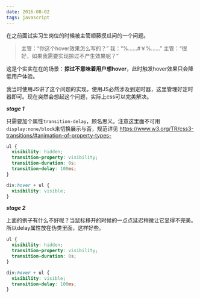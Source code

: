 ```yaml
---
date: 2016-08-02
tags: javascript
---
```


在之前面试实习生岗位的时候被主管顺藤摸瓜问的一个问题。

> 主管：“你这个hover效果怎么写的？”
我：“%……#￥%……”
主管：“很好，如果我需要实现掠过不产生效果呢？”

这是个实实在在的场景：**掠过不意味着用户想hover**，此时触发hover效果只会降低用户体验。

我当时使用JS讲了这个问题的实现，使用JS必然涉及到定时器，这里管理好定时器即可。现在突然会想起这个问题，实际上css可以完美解决。

***stage 1***

只需要加个属性`transition-delay`，顾名思义。注意这里面不可用`display:none/block`来切换展示与否，规范详见 https://www.w3.org/TR/css3-transitions/#animation-of-property-types-
```css
ul {
  visibility: hidden;
  transition-property: visibility;
  transition-duration: 0s;
  transition-delay: 100ms;
}

div:hover + ul {
  visibility: visible;
}
```
***stage 2***

上面的例子有什么不好呢？当鼠标移开的时候的一点点延迟稍微让它显得不完美。所以delay属性放在伪类里面，这样好些。
```css
ul {
  visibility: hidden;
  transition-property: visibility;
  transition-duration: 0s;
}

div:hover + ul {
  visibility: visible;
  transition-delay: 100ms;
}
```